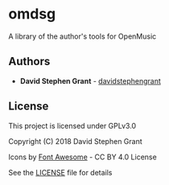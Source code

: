 # omdsg

A library of the author's tools for OpenMusic

## Authors

* **David Stephen Grant** - [davidstephengrant](https://github.com/davidstephengrant)

## License

This project is licensed under GPLv3.0

Copyright (C) 2018  David Stephen Grant

Icons by [Font Awesome](https://github.com/FortAwesome) - CC BY 4.0 License

See the [LICENSE](LICENSE) file for details
